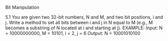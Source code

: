 Bit Manipulation

5.1 You are given two 32-bit numbers, N and M, and two bit positions, i and j. Write a method to set all bits between i and j in N equal to M (e.g., M becomes a substring of N located at i and starting at j).
EXAMPLE:
Input: N = 10000000000, M = 10101, i = 2, j = 6
Output: N = 10001010100